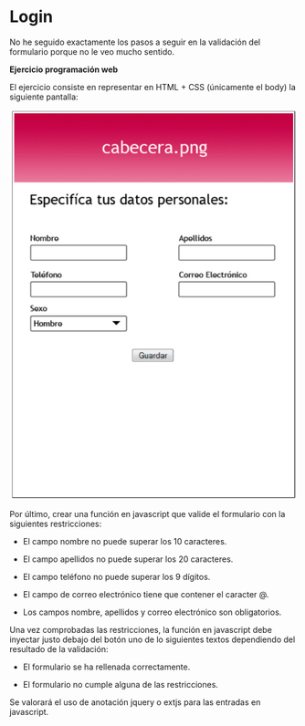# Login

No he seguido exactamente los pasos a seguir en la validación del formulario porque no le veo mucho sentido.

**Ejercicio programación web**

El ejercicio consiste en representar en HTML + CSS (únicamente el body) la siguiente
pantalla:

![form](form.png)

Por último, crear una función en javascript que valide el formulario con la siguientes
restricciones:

  * El campo nombre no puede superar los 10 caracteres.

  * El campo apellidos no puede superar los 20 caracteres.

  * El campo teléfono no puede superar los 9 dígitos.

  * El campo de correo electrónico tiene que contener el caracter @.

  * Los campos nombre, apellidos y correo electrónico son obligatorios.


Una vez comprobadas las restricciones, la función en javascript debe inyectar justo
debajo del botón uno de lo siguientes textos dependiendo del resultado de la validación:

  * El formulario se ha rellenada correctamente.

  * El formulario no cumple alguna de las restricciones.

Se valorará el uso de anotación jquery o extjs para las entradas en javascript.
